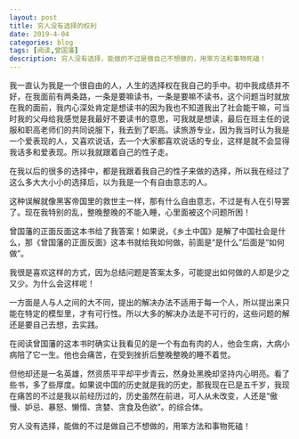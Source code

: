 ```yaml
---
layout: post
title: 穷人没有选择的权利
date: 2019-4-04
categories: blog
tags: [阅读,曾国藩]
description: 穷人没有选择，能做的不过是做自己不想做的，用笨方法和事物死磕！
---
```



我一直认为我是一个很自由的人，人生的选择权在我自己的手中。初中我成绩并不好，在我面前有两条路，一条是要嘛读书，一条是要嘛不读书，这个问题当时就放在我的面前，我内心深处肯定是想读书的因为我也不知道我出了社会能干嘛，可当时我的父母给我感觉是我最好不要读书的意思，可我就是想读，最后在班主任的说服和职高老师们的共同说服下，我去到了职高。读旅游专业，因为我当时认为我是一个爱表现的人，又喜欢说话，去一个大家都喜欢说话的专业，这样是就不会显得我话多和爱表现。所以我就跟着自己的性子走。

在我以后的很多的选择中，都是我跟着我自己的性子来做的选择，所以我在经过了这么多大大小小的选择后，以为我是一个有自由意志的人。

这种误解就像黑客帝国里的救世主一样，那有什么自由意志，不过是有人在引导罢了。现在我特别的乱，整晚整晚的不能入睡，心里面被这个问题所困！

曾国藩的正面反面这本书给了我答案！如果说，《乡土中国》是解了中国社会是什么，那《曾国藩的正面反面》这本书就给我如何做，前面是“是什么”后面是“如何做”。

我很是喜欢这样的方式，因为总结问题是答案太多，可能提出如何做的人却是少之又少。为什么会这样呢！

一方面是人与人之间的大不同，提出的解决办法不适用于每一个人，所以提出来只能在特定的模型里，才有可行性。所以大多的解决办法是不可行的，这些问题的解还是要自己去想，去实践。

在阅读曾国藩的这本书时确实让我看见的是一个有血有肉的人，他会生病，大病小病陪了它一生。他也会痛苦，在受到挫折后整晚整晚的睡不着觉。

但他却还是一名英雄，然资质平平却平步青云，然身处黑晚却坚持内心明亮。看了些书，多了些厚度。如果说中国的历史就是我的历史，那我现在已是五千岁，我现在痛苦的不过是我以前经历过的，历史虽然在前进，可人从未改变，人还是“傲慢、妒忌、暴怒、懒惰、贪婪、贪食及色欲”。的综合体。

穷人没有选择，能做的不过是做自己不想做的，用笨方法和事物死磕！

